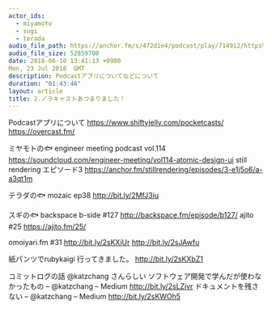 ```yaml
---
actor_ids:
  - miyamoto
  - sugi
  - terada
audio_file_path: https://anchor.fm/s/472d1e4/podcast/play/714912/https%3A%2F%2Fd3ctxlq1ktw2nl.cloudfront.net%2Fstaging%2F2018-7-16%2F2-----------------d3de7c0618a63.m4a
audio_file_size: 52859700
date: 2018-06-10 13:41:13 +0900
Mon, 23 Jul 2018  GMT
description: Podcastアプリについてなどについて
duration: "01:43:46"
layout: article
title: 2.ノラキャストあつまりました！
---
```


Podcastアプリについて
https://www.shiftyjelly.com/pocketcasts/
https://overcast.fm/

ミヤモトの🐟
engineer meeting podcast vol.114
https://soundcloud.com/engineer-meeting/vol114-atomic-design-ui
still rendering エピソード3
https://anchor.fm/stillrendering/episodes/3-e1j5o6/a-a3qt1m

テラダの🐟
mozaic ep38
http://bit.ly/2MfJ3iu

スギの🐟
backspace b-side #127
http://backspace.fm/episode/b127/
ajito #25
https://ajito.fm/25/

omoiyari.fm #31
http://bit.ly/2sKXiUr
http://bit.ly/2sJAwfu

紙パンツでrubykaigi 行ってきました。
http://bit.ly/2sKXbZ1

コミットログの話
@katzchang さんらしい
ソフトウェア開発で学んだが使わなかったもの – @katzchang – Medium
http://bit.ly/2sLZivr
ドキュメントを残さない – @katzchang – Medium
http://bit.ly/2sKWOh5